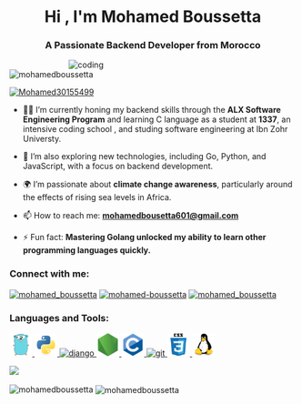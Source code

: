 

<h1 align="center">Hi <i class="fi fi-ts-circle-small"></i>, I'm Mohamed Boussetta</h1>
<h3 align="center">A Passionate Backend Developer from Morocco</h3>
<img align="right" alt="coding" width="400" src="https://i.pinimg.com/originals/06/60/ef/0660efe82fa3da42ed56eef013171835.gif">

<p align="left"> <img src="https://komarev.com/ghpvc/?username=mohamedboussetta&label=Profile%20views&color=0e75b6&style=flat" alt="mohamedboussetta" /> </p>

<p align="left"> <a href="https://x.com/Mohamed30155499" target="blank"><img src="https://img.shields.io/twitter/follow/mohamed_boussetta?logo=twitter&style=for-the-badge" alt="Mohamed30155499" /></a> </p>

- 👨‍💻 I’m currently honing my backend skills through the **ALX Software Engineering Program** and learning C language as a student at **1337**, an intensive coding school , and studing software engineering at Ibn Zohr Universty.

- 🔭 I’m also exploring new technologies, including Go, Python, and JavaScript, with a focus on backend development.

- 🌍 I’m passionate about **climate change awareness**, particularly around the effects of rising sea levels in Africa.

- 📫 How to reach me: **mohamedbousetta601@gmail.com**

- ⚡ Fun fact: **Mastering Golang unlocked my ability to learn other programming languages quickly.**

<h3 align="left">Connect with me:</h3>
<p align="left">
<a href="https://x.com/Mohamed30155499" target="blank"><img align="center" src="https://raw.githubusercontent.com/rahuldkjain/github-profile-readme-generator/master/src/images/icons/Social/twitter.svg" alt="mohamed_boussetta" height="30" width="40" /></a>
<a href="https://www.linkedin.com/in/mohamed-boussetta-913609280/" target="blank"><img align="center" src="https://raw.githubusercontent.com/rahuldkjain/github-profile-readme-generator/master/src/images/icons/Social/linked-in-alt.svg" alt="mohamed-boussetta" height="30" width="40" /></a>
<a href="https://www.instagram.com/bousta8052/" target="blank"><img align="center" src="https://raw.githubusercontent.com/rahuldkjain/github-profile-readme-generator/master/src/images/icons/Social/instagram.svg" alt="mohamed_boussetta" height="30" width="40" /></a>
</p>

<h3 align="left">Languages and Tools:</h3>
<p align="left">
<a href="https://golang.org/" target="_blank" rel="noreferrer"> <img src="https://raw.githubusercontent.com/devicons/devicon/master/icons/go/go-original.svg" alt="go" width="40" height="40"/> </a>
<a href="https://www.python.org/" target="_blank" rel="noreferrer"> <img src="https://raw.githubusercontent.com/devicons/devicon/master/icons/python/python-original.svg" alt="python" width="40" height="40"/> </a>
<a href="https://www.djangoproject.com/" target="_blank" rel="noreferrer"> <img src="https://avatars.githubusercontent.com/u/27804?s=200&v=4" alt="django" width="40" height="40"/> </a>
<a href="https://nodejs.org/en/" target="_blank" rel="noreferrer"> <img src="https://raw.githubusercontent.com/devicons/devicon/master/icons/nodejs/nodejs-original.svg" alt="nodejs" width="40" height="40"/> </a>
<a href="https://www.cprogramming.com/" target="_blank" rel="noreferrer"> <img src="https://raw.githubusercontent.com/devicons/devicon/master/icons/c/c-original.svg" alt="c" width="40" height="40"/> </a>
<a href="https://git-scm.com/" target="_blank" rel="noreferrer"> <img src="https://www.vectorlogo.zone/logos/git-scm/git-scm-icon.svg" alt="git" width="40" height="40"/> </a>
<a href="https://www.w3schools.com/css/" target="_blank" rel="noreferrer"> <img src="https://raw.githubusercontent.com/devicons/devicon/master/icons/css3/css3-original-wordmark.svg" alt="css3" width="40" height="40"/> </a>
<a href="https://www.linux.org/" target="_blank" rel="noreferrer"> <img src="https://raw.githubusercontent.com/devicons/devicon/master/icons/linux/linux-original.svg" alt="linux" width="40" height="40"/> </a>
</p>


![](https://badge.mediaplus.ma/greenbinary/mbousset)

<p><img align="left" src="https://github-readme-stats.vercel.app/api/top-langs?username=medob6&show_icons=true&locale=en&layout=compact" alt="mohamedboussetta" /></p>

<p>&nbsp;<img align="center" src="https://github-readme-stats.vercel.app/api?username=medob6&show_icons=true&locale=en" alt="mohamedboussetta" /></p>
